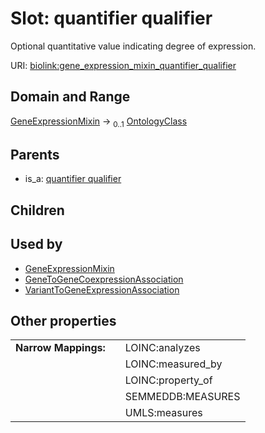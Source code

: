 
# Slot: quantifier qualifier


Optional quantitative value indicating degree of expression.

URI: [biolink:gene_expression_mixin_quantifier_qualifier](https://w3id.org/biolink/gene_expression_mixin_quantifier_qualifier)


## Domain and Range

[GeneExpressionMixin](GeneExpressionMixin.md) &#8594;  <sub>0..1</sub> [OntologyClass](OntologyClass.md)

## Parents

 *  is_a: [quantifier qualifier](quantifier_qualifier.md)

## Children


## Used by

 * [GeneExpressionMixin](GeneExpressionMixin.md)
 * [GeneToGeneCoexpressionAssociation](GeneToGeneCoexpressionAssociation.md)
 * [VariantToGeneExpressionAssociation](VariantToGeneExpressionAssociation.md)

## Other properties

|  |  |  |
| --- | --- | --- |
| **Narrow Mappings:** | | LOINC:analyzes |
|  | | LOINC:measured_by |
|  | | LOINC:property_of |
|  | | SEMMEDDB:MEASURES |
|  | | UMLS:measures |


